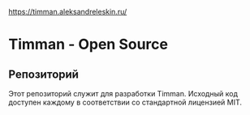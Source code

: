 https://timman.aleksandreleskin.ru/

# Timman - Open Source

## Репозиторий

Этот репозиторий служит для разработки Timman.
Исходный код доступен каждому в соответствии со стандартной лицензией MIT.
